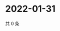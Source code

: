 # 2022-01-31

共 0 条

<!-- BEGIN WEIBO -->
<!-- 最后更新时间 Mon Jan 31 2022 16:00:49 GMT+0800 (China Standard Time) -->

<!-- END WEIBO -->

